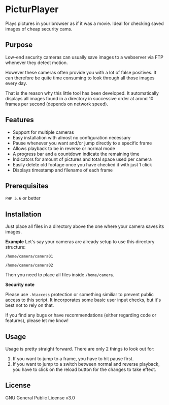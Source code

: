 # PicturPlayer
Plays pictures in your browser as if it was a movie. Ideal for checking saved images of cheap security cams.

## Purpose 
Low-end security cameras can usually save images to a webserver via FTP whenever they detect motion.

However these cameras often provide you with a lot of false positives. It can therefore be quite time consuming 
to look through all those images every day.

That is the reason why this little tool has been developed. It automatically displays all images 
found in a directory in successive order at arond 10 frames per second (depends on network speed).

## Features
- Support for multiple cameras
- Easy installation with almost no configuration necessary
- Pause whenever you want and/or jump directly to a specific frame
- Allows playback to be in reverse or normal mode
- A progress bar and a countdown indicate the remaining time
- Indicators for amount of pictures and total space used per camera
- Easily delete old footage once you have checked it with just 1 click
- Displays timestamp and filename of each frame

## Prerequisites
``PHP 5.6`` or better

## Installation
Just place all files in a directory above the one where your camera saves its images. 

**Example**
Let's say your cameras are already setup to use this directory structure:

``/home/camera/camera01``

``/home/camera/camera02``

Then you need to place all files inside ``/home/camera``. 

**Security note**

Please use ``.htaccess`` protection or something similiar to prevent public access to this script. 
It incorporates some basic user input checks, but it's best not to rely on that.

If you find any bugs or have recommendations (either regarding code or features), please let me know!

## Usage

Usage is pretty straight forward. There are only 2 things to look out for:

1. If you want to jump to a frame, you have to hit pause first.
2. If you want to jump to a switch between normal and reverse playback, you have to click on the reload button 
for the changes to take effect.

## License

GNU General Public License v3.0
